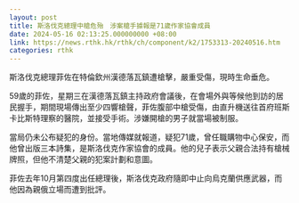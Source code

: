 ```yaml
---
layout: post
title: 斯洛伐克總理中槍危殆　涉案槍手據報是71歲作家協會成員
date: 2024-05-16 02:13:25.000000000 +08:00
link: https://news.rthk.hk/rthk/ch/component/k2/1753313-20240516.htm
categories: rthk
---
```


斯洛伐克總理菲佐在特倫欽州漢德落瓦鎮遭槍擊，嚴重受傷，現時生命垂危。

59歲的菲佐，星期三在漢德落瓦鎮主持政府會議後，在會場外與等候他到訪的居民握手，期間現場傳出至少四響槍聲，菲佐腹部中槍受傷，由直升機送往首府班斯卡比斯特理察的醫院，並接受手術。涉嫌開槍的男子就當場被制服。

當局仍未公布疑犯的身份。當地傳媒就報道，疑犯71歲，曾任職購物中心保安，而他曾出版三本詩集，是斯洛伐克作家協會的成員。他的兒子表示父親合法持有槍械牌照，但他不清楚父親的犯案計劃和意圖。

菲佐去年10月第四度出任總理後，斯洛伐克政府隨即中止向烏克蘭供應武器，而他因為親俄立場而遭到批評。
